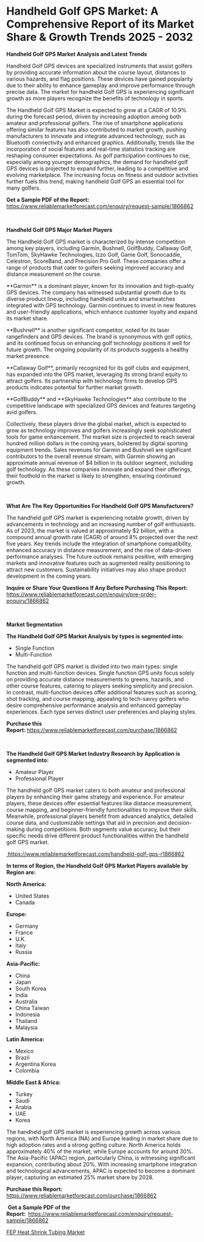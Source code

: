 <p><h1>Handheld Golf GPS Market: A Comprehensive Report of its Market Share & Growth Trends 2025 - 2032</h1></p><p><strong>Handheld Golf GPS Market Analysis and Latest Trends</strong></p>
<p><p>Handheld Golf GPS devices are specialized instruments that assist golfers by providing accurate information about the course layout, distances to various hazards, and flag positions. These devices have gained popularity due to their ability to enhance gameplay and improve performance through precise data. The market for handheld Golf GPS is experiencing significant growth as more players recognize the benefits of technology in sports. </p><p>The Handheld Golf GPS Market is expected to grow at a CAGR of 10.9% during the forecast period, driven by increasing adoption among both amateur and professional golfers. The rise of smartphone applications offering similar features has also contributed to market growth, pushing manufacturers to innovate and integrate advanced technology, such as Bluetooth connectivity and enhanced graphics. Additionally, trends like the incorporation of social features and real-time statistics tracking are reshaping consumer expectations. As golf participation continues to rise, especially among younger demographics, the demand for handheld golf GPS devices is projected to expand further, leading to a competitive and evolving marketplace. The increasing focus on fitness and outdoor activities further fuels this trend, making handheld Golf GPS an essential tool for many golfers.</p></p>
<p><strong>Get a Sample PDF of the Report:&nbsp;</strong> <a href="https://www.reliablemarketforecast.com/enquiry/request-sample/1866862?utm_campaign=1130&utm_medium=2&utm_source=Github&utm_content=ia&utm_term=09022025&utm_id=handheld-golf-gps">https://www.reliablemarketforecast.com/enquiry/request-sample/1866862</a></p>
<p>&nbsp;</p>
<p><strong>Handheld Golf GPS Major Market Players</strong></p>
<p><p>The Handheld Golf GPS market is characterized by intense competition among key players, including Garmin, Bushnell, GolfBuddy, Callaway Golf, TomTom, SkyHawke Technologies, Izzo Golf, Game Golf, Sonocaddie, Celestron, ScoreBand, and Precision Pro Golf. These companies offer a range of products that cater to golfers seeking improved accuracy and distance measurement on the course.</p><p>**Garmin** is a dominant player, known for its innovation and high-quality GPS devices. The company has witnessed substantial growth due to its diverse product lineup, including handheld units and smartwatches integrated with GPS technology. Garmin continues to invest in new features and user-friendly applications, which enhance customer loyalty and expand its market share.</p><p>**Bushnell** is another significant competitor, noted for its laser rangefinders and GPS devices. The brand is synonymous with golf optics, and its continued focus on enhancing golf technology positions it well for future growth. The ongoing popularity of its products suggests a healthy market presence.</p><p>**Callaway Golf**, primarily recognized for its golf clubs and equipment, has expanded into the GPS market, leveraging its strong brand equity to attract golfers. Its partnership with technology firms to develop GPS products indicates potential for further market growth.</p><p>**GolfBuddy** and **SkyHawke Technologies** also contribute to the competitive landscape with specialized GPS devices and features targeting avid golfers.</p><p>Collectively, these players drive the global market, which is expected to grow as technology improves and golfers increasingly seek sophisticated tools for game enhancement. The market size is projected to reach several hundred million dollars in the coming years, bolstered by digital sporting equipment trends. Sales revenues for Garmin and Bushnell are significant contributors to the overall revenue stream, with Garmin showing an approximate annual revenue of $4 billion in its outdoor segment, including golf technology. As these companies innovate and expand their offerings, their foothold in the market is likely to strengthen, ensuring continued growth.</p></p>
<p>&nbsp;</p>
<p><strong>What Are The Key Opportunities For Handheld Golf GPS Manufacturers?</strong></p>
<p><p>The handheld golf GPS market is experiencing notable growth, driven by advancements in technology and an increasing number of golf enthusiasts. As of 2023, the market is valued at approximately $2 billion, with a compound annual growth rate (CAGR) of around 8% projected over the next five years. Key trends include the integration of smartphone compatibility, enhanced accuracy in distance measurement, and the rise of data-driven performance analyses. The future outlook remains positive, with emerging markets and innovative features such as augmented reality positioning to attract new customers. Sustainability initiatives may also shape product development in the coming years.</p></p>
<p><strong>Inquire or Share Your Questions If Any Before Purchasing This Report:</strong> <a href="https://www.reliablemarketforecast.com/enquiry/pre-order-enquiry/1866862?utm_campaign=1130&utm_medium=2&utm_source=Github&utm_content=ia&utm_term=09022025&utm_id=handheld-golf-gps">https://www.reliablemarketforecast.com/enquiry/pre-order-enquiry/1866862</a></p>
<p>&nbsp;</p>
<p><strong>Market Segmentation</strong></p>
<p><strong>The Handheld Golf GPS Market Analysis by types is segmented into:</strong></p>
<p><ul><li>Single Function</li><li>Multi-Function</li></ul></p>
<p><p>The handheld golf GPS market is divided into two main types: single function and multi-function devices. Single function GPS units focus solely on providing accurate distance measurements to greens, hazards, and other course features, catering to players seeking simplicity and precision. In contrast, multi-function devices offer additional features such as scoring, shot tracking, and course mapping, appealing to tech-savvy golfers who desire comprehensive performance analysis and enhanced gameplay experiences. Each type serves distinct user preferences and playing styles.</p></p>
<p><strong>Purchase this Report:&nbsp;</strong><a href="https://www.reliablemarketforecast.com/purchase/1866862?utm_campaign=1130&utm_medium=2&utm_source=Github&utm_content=ia&utm_term=09022025&utm_id=handheld-golf-gps">https://www.reliablemarketforecast.com/purchase/1866862</a></p>
<p>&nbsp;</p>
<p><strong>The Handheld Golf GPS Market Industry Research by Application is segmented into:</strong></p>
<p><ul><li>Amateur Player</li><li>Professional Player</li></ul></p>
<p><p>The handheld golf GPS market caters to both amateur and professional players by enhancing their game strategy and experience. For amateur players, these devices offer essential features like distance measurement, course mapping, and beginner-friendly functionalities to improve their skills. Meanwhile, professional players benefit from advanced analytics, detailed course data, and customizable settings that aid in precision and decision-making during competitions. Both segments value accuracy, but their specific needs drive different product functionalities within the handheld golf GPS market.</p></p>
<p><a href="https://www.reliablemarketforecast.com/handheld-golf-gps-r1866862?utm_campaign=1130&utm_medium=2&utm_source=Github&utm_content=ia&utm_term=09022025&utm_id=handheld-golf-gps">&nbsp;https://www.reliablemarketforecast.com/handheld-golf-gps-r1866862</a></p>
<p><strong>In terms of Region, the Handheld Golf GPS Market Players available by Region are:</strong></p>
<p>
    <p> <strong> North America: </strong>
        <ul>
            <li>United States</li>
            <li>Canada</li>
        </ul>
        </p> 
    <p> <strong> Europe: </strong>
        <ul>
            <li>Germany</li>
            <li>France</li>
            <li>U.K.</li>
            <li>Italy</li>
            <li>Russia</li>
        </ul>
        </p> 
    <p> <strong> Asia-Pacific: </strong>
        <ul>
            <li>China</li>
            <li>Japan</li>
            <li>South Korea</li>
            <li>India</li>
            <li>Australia</li>
            <li>China Taiwan</li>
            <li>Indonesia</li>
            <li>Thailand</li>
            <li>Malaysia</li>
        </ul>
        </p> 
    <p> <strong> Latin America: </strong>
        <ul>
            <li>Mexico</li>
            <li>Brazil</li>
            <li>Argentina Korea</li>
            <li>Colombia</li>
        </ul>
        </p> 
    <p> <strong> Middle East & Africa: </strong>
        <ul>
            <li>Turkey</li>
            <li>Saudi</li>
            <li>Arabia</li>
            <li>UAE</li>
            <li>Korea</li>
        </ul>
    </p>
    </p>
<p><p>The handheld golf GPS market is experiencing growth across various regions, with North America (NA) and Europe leading in market share due to high adoption rates and a strong golfing culture. North America holds approximately 40% of the market, while Europe accounts for around 30%. The Asia-Pacific (APAC) region, particularly China, is witnessing significant expansion, contributing about 20%. With increasing smartphone integration and technological advancements, APAC is expected to become a dominant player, capturing an estimated 25% market share by 2028.</p></p>
<p><strong>Purchase this Report: </strong><a href="https://www.reliablemarketforecast.com/purchase/1866862?utm_campaign=1130&utm_medium=2&utm_source=Github&utm_content=ia&utm_term=09022025&utm_id=handheld-golf-gps">https://www.reliablemarketforecast.com/purchase/1866862</a></p>
<p>&nbsp;<strong>Get a Sample PDF of the Report:&nbsp;&nbsp;</strong><a href="https://www.reliablemarketforecast.com/enquiry/request-sample/1866862?utm_campaign=1130&utm_medium=2&utm_source=Github&utm_content=ia&utm_term=09022025&utm_id=handheld-golf-gps">https://www.reliablemarketforecast.com/enquiry/request-sample/1866862</a></p>
<p><strong></strong></p>
<p><p><a href="https://github.com/RickHolmes3/Market-Research-Report-List-7/blob/main/fep-heat-shrink-tubing-market.md?utm_campaign=1130&utm_medium=2&utm_source=Github&utm_content=ia&utm_term=09022025&utm_id=handheld-golf-gps">FEP Heat Shrink Tubing Market</a></p></p>